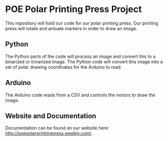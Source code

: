 # POE Polar Printing Press Project

This repository will hold our code for our polar printing press. Our printing press will rotate and actuate markers in order to draw an image. 

## Python 

The Python parts of the code will process an image and convert this to a binarized or trinarized image. The Python code will convert this image into a set of polar drawing coordinates for the Arduino to read. 

## Arduino

The Arduino code reads from a CSV and controls the motors to draw the image. 

## Website and Documentation

Documentation can be found on our website here: http://poepolarprintingpress.weebly.com/. 
